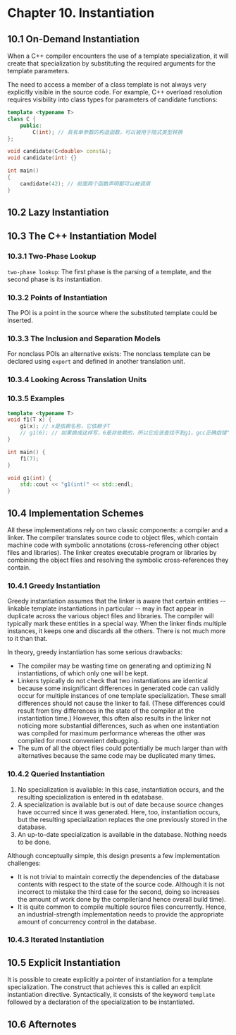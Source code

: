 # Chapter 10. Instantiation



## 10.1 On-Demand Instantiation

When a C++ compiler encounters the use of a template specialization, it will create that specialization by substituting the required arguments for the template parameters.

The need to access a member of a class template is not always very explicitly visible in the source code. For example, C++ overload resolution requires visibility into class types for parameters of candidate functions:

```c++
template <typename T>
class C {
    public:
        C(int); // 具有单参数的构造函数，可以被用于隐式类型转换
};

void candidate(C<double> const&);
void candidate(int) {}

int main()
{
    candidate(42); // 前面两个函数声明都可以被调用
}
```



## 10.2 Lazy Instantiation



## 10.3 The C++ Instantiation Model

### 10.3.1 Two-Phase Lookup

`two-phase lookup`: The first phase is the parsing of a template, and the second phase is its instantiation.

### 10.3.2 Points of Instantiation

The POI is a point in the source where the substituted template could be inserted.

### 10.3.3 The Inclusion and Separation Models

For nonclass POIs an alternative exists: The nonclass template can be declared using `export` and defined in another translation unit.

### 10.3.4 Looking Across Translation Units

### 10.3.5 Examples

```c++
template <typename T>
void f1(T x) {
    g1(x); // x是依赖名称，它依赖于T
    // g1(6); // 如果换成这样写，6是非依赖的，所以它应该查找不到g1。gcc正确抱错"错误：'g1'的实参不依赖模版参数，所以'g1'的声明必须可用[-fpermissive]"，VC++却通过编译并调用了后面的g1，这是不符合标准的。
}

int main() {
    f1(7);
}

void g1(int) {
    std::cout << "g1(int)" << std::endl;
}
```



## 10.4 Implementation Schemes

All these implementations rely on two classic components: a compiler and a linker. The compiler translates source code to object files, which contain machine code with symbolic annotations (cross-referencing other object files and libraries). The linker creates executable program or libraries by combining the object files and resolving the symbolic cross-references they contain.

### 10.4.1 Greedy Instantiation

Greedy instantiation assumes that the linker is aware that certain entities -- linkable template instantiations in particular -- may in fact appear in duplicate across the various object files and libraries. The compiler will typically mark these entities in a special way. When the linker finds multiple instances, it keeps one and discards all the others. There is not much more to it than that.

In theory, greedy instantiation has some serious drawbacks:

- The compiler may be wasting time on generating and optimizing N instantiations, of which only one will be kept.
- Linkers typically do not check that two instantiations are identical because some insignificant differences in generated code can validly occur for multiple instances of one template specialization. These small differences should not cause the linker to fail. (These differences could result from tiny differences in the state of the compiler at the instantiation time.) However, this often also results in the linker not noticing more substantial differences, such as when one instantiation was compiled for maximum performance whereas the other was compiled for most convenient debugging.
- The sum of all the object files could potentially be much larger than with alternatives because the same code may be duplicated many times.

### 10.4.2 Queried Instantiation

1. No specialization is avaliable: In this case, instantiation occurs, and the resulting specialization is entered in th edatabase.
2. A specialization is available but is out of date because source changes have occurred since it was generated. Here, too, instantiation occurs, but the resulting specialization replaces the one previously stored in the database.
3. An up-to-date specialization is available in the database. Nothing needs to be done.

Although conceptually simple, this design presents a few implementation challenges:

- It is not trivial to maintain correctly the dependencies of the database contents with respect to the state of the source code. Although it is not incorrect to mistake the third case for the second, doing so increases the amount of work done by the compiler(and hence overall build time).
- It is quite common to compile multiple source files concurrently. Hence, an industrial-strength implementation needs to provide the appropriate amount of concurrency control in the database.

### 10.4.3 Iterated Instantiation



## 10.5 Explicit Instantiation

It is possible to create explicitly a pointer of instantiation for a template specialization. The construct that achieves this is called an explicit instantiation directive. Syntactically, it consists of the keyword `template` followed by a declaration of the specialization to be instantiated.



## 10.6 Afternotes

